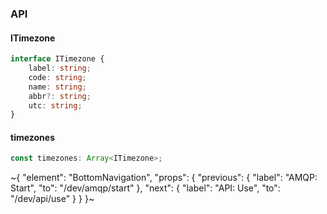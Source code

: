 

### API

#### ITimezone

```ts
interface ITimezone {
    label: string;
    code: string;
    name: string;
    abbr?: string;
    utc: string;
}
```

#### timezones

```ts
const timezones: Array<ITimezone>;
```

~{
  "element": "BottomNavigation",
  "props": {
    "previous": {
      "label": "AMQP: Start",
      "to": "/dev/amqp/start"
    },
    "next": {
      "label": "API: Use",
      "to": "/dev/api/use"
    }
  }
}~
